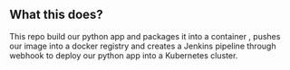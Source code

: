 ## What this does?
This repo build our python app and packages it into a container , pushes our image into a docker registry and  creates a Jenkins pipeline through webhook to deploy our python app into a Kubernetes cluster.



